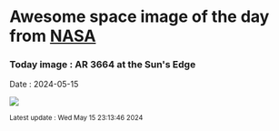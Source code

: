 
# Awesome space image of the day from [NASA](https://api.nasa.gov/)

### Today image : AR 3664 at the Sun's Edge
Date : 2024-05-15

![](https://apod.nasa.gov/apod/image/2405/AR3664Prom_Voltmer_960.jpg)

<small>Latest update : Wed May 15 23:13:46 2024</small>
        